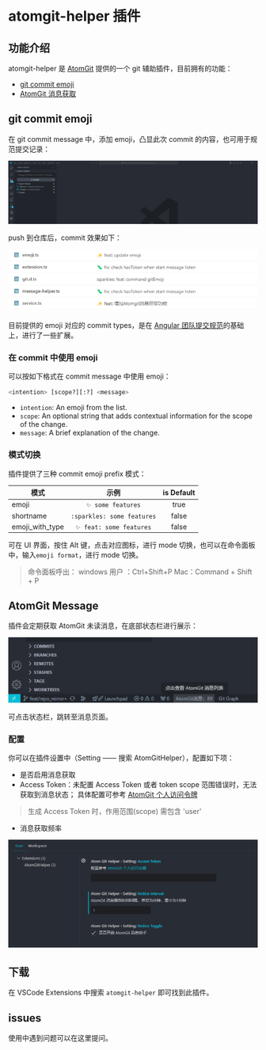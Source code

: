 # atomgit-helper 插件

## 功能介绍

atomgit-helper 是 [AtomGit](https://atomgit.com) 提供的一个 git 辅助插件，目前拥有的功能：

- [git commit emoji](#git-commit-emoji)
- [AtomGit 消息获取](#atomgit-message)

## git commit emoji

在 git commit message 中，添加 emoji，凸显此次 commit 的内容，也可用于规范提交记录：

![features](resources/demo/atomgit-helper-demo.gif)

push 到仓库后，commit 效果如下：

![commit-emoji](resources/demo/commit_emoji.png)

目前提供的 emoji 对应的 commit types，是在 [Angular 团队提交规范](https://github.com/angular/angular/blob/22b96b9/CONTRIBUTING.md#type)的基础上，进行了一些扩展。

### 在 commit 中使用 emoji

可以按如下格式在 commit message 中使用 emoji：

```bash
<intention> [scope?][:?] <message>
```

- `intention`: An emoji from the list.
- `scope`: An optional string that adds contextual information for the scope of the change.
- `message`: A brief explanation of the change.

### 模式切换

插件提供了三种 commit emoji prefix 模式：

| 模式        | 示例    |  is Default  |
| --------   | :----:  | :----: |
| emoji      | `✨ some features` |   true    |
| shortname  | `:sparkles: some features` |   false   |
| emoji_with_type        | `✨ feat: some features` |   false   |

可在 UI 界面，按住 Alt 键，点击对应图标，进行 mode 切换，也可以在命令面板中，输入`emoji format`，进行 mode 切换。

> 命令面板呼出：
> windows 用户 ：Ctrl+Shift+P
> Mac：Command + Shift + P

## AtomGit Message

插件会定期获取 AtomGit 未读消息，在底部状态栏进行展示：

![message_bar](resources/demo/message_bar.png)

可点击状态栏，跳转至消息页面。

### 配置

你可以在插件设置中（Setting —— 搜索 AtomGitHelper），配置如下项：

- 是否启用消息获取
- Access Token：未配置 Access Token 或者 token scope 范围错误时，无法获取到消息状态； 具体配置可参考 [AtomGit 个人访问令牌](https://docs.atomgit.com/user/pats)

> 生成 Access Token 时，作用范围(scope) 需包含 'user'

- 消息获取频率

![message_setting](resources/demo/message_setting.png)

## 下载

在 VSCode Extensions 中搜索 `atomgit-helper` 即可找到此插件。

## issues

使用中遇到问题可以在这里提问。
